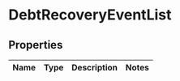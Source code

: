 # DebtRecoveryEventList

## Properties
Name | Type | Description | Notes
------------ | ------------- | ------------- | -------------
